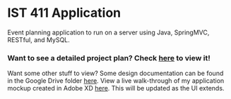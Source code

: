 # IST 411 Application
Event planning application to run on a server using Java, SpringMVC, RESTful, and MySQL.


<h3>Want to see a detailed project plan? Check <a href='http://nickweld.com/411Project/'>here</a> to view it!</h3>
<p>
  Want some other stuff to view? Some design documentation can be found in the Google Drive folder <a href='https://drive.google.com/drive/folders/1orfli_xC7nIFLc1_hYyQn5qjqO9MZntT?usp=sharing'>here</a>.
  View a live walk-through of my application mockup created in Adobe XD <a href='https://xd.adobe.com/view/e569cac0-ddbd-410f-ab71-d9ffbdd524de'>here</a>. This will be updated as the UI extends.
</p>

